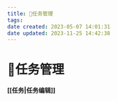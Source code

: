 ```yaml
---
title: 📅任务管理
tags: 
date created: 2023-05-07 14:01:31
date updated: 2023-11-25 14:42:38
---
```


# 📅任务管理

**[[任务|任务编辑]]**
